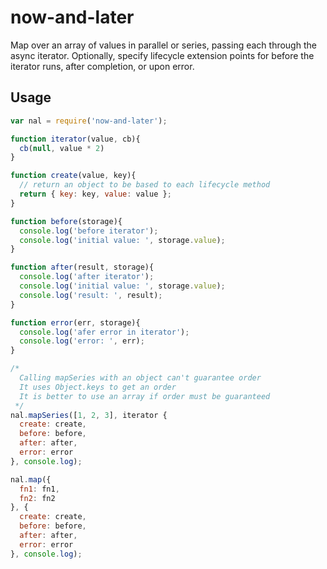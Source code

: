 # now-and-later

Map over an array of values in parallel or series, passing each through the async iterator.
Optionally, specify lifecycle extension points for before the iterator runs, after completion,
or upon error.

## Usage

```js
var nal = require('now-and-later');

function iterator(value, cb){
  cb(null, value * 2)
}

function create(value, key){
  // return an object to be based to each lifecycle method
  return { key: key, value: value };
}

function before(storage){
  console.log('before iterator');
  console.log('initial value: ', storage.value);
}

function after(result, storage){
  console.log('after iterator');
  console.log('initial value: ', storage.value);
  console.log('result: ', result);
}

function error(err, storage){
  console.log('afer error in iterator');
  console.log('error: ', err);
}

/*
  Calling mapSeries with an object can't guarantee order
  It uses Object.keys to get an order
  It is better to use an array if order must be guaranteed
 */
nal.mapSeries([1, 2, 3], iterator {
  create: create,
  before: before,
  after: after,
  error: error
}, console.log);

nal.map({
  fn1: fn1,
  fn2: fn2
}, {
  create: create,
  before: before,
  after: after,
  error: error
}, console.log);
```
